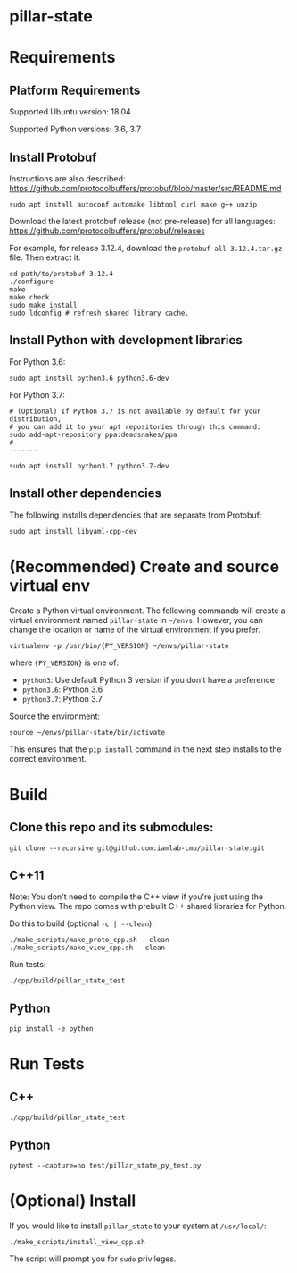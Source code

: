 # pillar-state

# Requirements

## Platform Requirements

Supported Ubuntu version: 18.04

Supported Python versions: 3.6, 3.7

## Install Protobuf

Instructions are also described: https://github.com/protocolbuffers/protobuf/blob/master/src/README.md

```
sudo apt install autoconf automake libtool curl make g++ unzip
```

Download the latest protobuf release (not pre-release) for all languages: https://github.com/protocolbuffers/protobuf/releases

For example, for release 3.12.4, download the `protobuf-all-3.12.4.tar.gz` file. Then extract it.

```
cd path/to/protobuf-3.12.4
./configure
make
make check
sudo make install
sudo ldconfig # refresh shared library cache.
```

## Install Python with development libraries

For Python 3.6:

```
sudo apt install python3.6 python3.6-dev
```

For Python 3.7:

```
# (Optional) If Python 3.7 is not available by default for your distribution,
# you can add it to your apt repositories through this command:
sudo add-apt-repository ppa:deadsnakes/ppa
# ---------------------------------------------------------------------------

sudo apt install python3.7 python3.7-dev
```

## Install other dependencies

The following installs dependencies that are separate from Protobuf:

```
sudo apt install libyaml-cpp-dev
```

# (Recommended) Create and source virtual env

Create a Python virtual environment. The following commands will create a virtual environment named `pillar-state` in `~/envs`. However, you can change the location or name of the virtual environment if you prefer.

```
virtualenv -p /usr/bin/{PY_VERSION} ~/envs/pillar-state
```

where `{PY_VERSION}` is one of:
- `python3`: Use default Python 3 version if you don't have a preference
- `python3.6`: Python 3.6
- `python3.7`: Python 3.7

Source the environment:

```
source ~/envs/pillar-state/bin/activate
```

This ensures that the `pip install` command in the next step installs to the correct environment.

# Build

## Clone this repo and its submodules:

`git clone --recursive git@github.com:iamlab-cmu/pillar-state.git`

## C++11

Note: You don't need to compile the C++ view if you're just using the Python view.
The repo comes with prebuilt C++ shared libraries for Python.

Do this to build (optional `-c | --clean`):

`./make_scripts/make_proto_cpp.sh --clean`
`./make_scripts/make_view_cpp.sh --clean`

Run tests:

`./cpp/build/pillar_state_test`

## Python

`pip install -e python`

# Run Tests

## C++

`./cpp/build/pillar_state_test`

## Python

`pytest --capture=no test/pillar_state_py_test.py`

# (Optional) Install

If you would like to install `pillar_state` to your system at `/usr/local/`:

`./make_scripts/install_view_cpp.sh`

The script will prompt you for `sudo` privileges.
